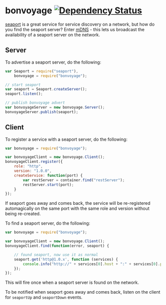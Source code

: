 # bonvoyage [![Dependency Status](https://david-dm.org/achingbrain/bonvoyage.png)](https://david-dm.org/achingbrain/bonvoyage)

[seaport](https://github.com/substack/seaport) is a great service for service discovery on a network, but how do you find the seaport server?  Enter [mDNS](http://en.wikipedia.org/wiki/Multicast_DNS) - this lets us broadcast the availability of a seaport server on the network.

## Server

To advertise a seaport server, do the following:

```javascript
var Seaport = require("seaport"),
	bonvoyage = require("bonvoyage");

// start seaport
var seaport = Seaport.createServer();
seaport.listen();

// publish bonvoyage advert
var bonvoyageServer = new bonvoyage.Server();
bonvoyageServer.publish(seaport);
```

## Client

To register a service with a seaport server, do the following:

```javascript
var bonvoyage = require("bonvoyage");

var bonvoyageClient = new bonvoyage.Client();
bonvoyageClient.register({
	role: "http",
	version: "1.0.0",
	createService: function(port) {
		var restServer = container.find("restServer");
		restServer.start(port);
	}
});
```

If seaport goes away and comes back, the service will be re-registered automagically on the same port with the same role and version without being re-created.

To find a seaport server, do the following:

```javascript
var bonvoyage = require("bonvoyage");

var bonvoyageClient = new bonvoyage.Client();
bonvoyageClient.find(function(error, seaport) {

	// found seaport, now use it as normal
	seaport.get('http@1.0.x', function (services) {
		console.info("http://" + services[0].host + ":" + services[0].port);
	});
});
```

This will fire once when a seaport server is found on the network.

To be notified when seaport goes away and comes back, listen on the client for `seaportUp` and `seaportDown` events.